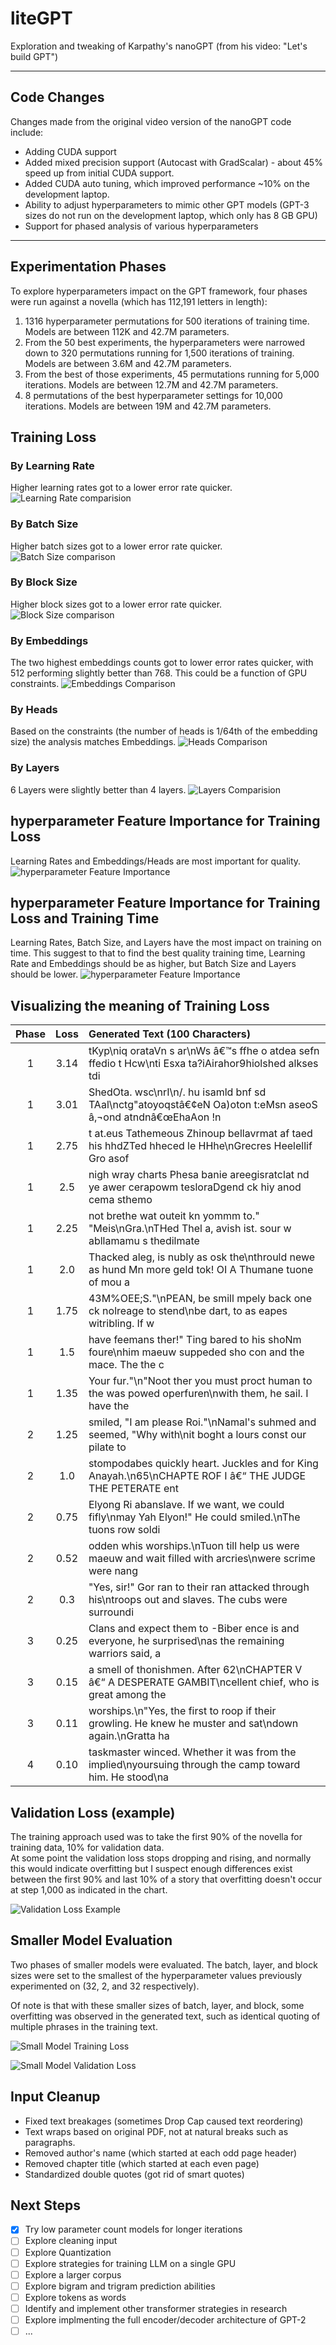 # liteGPT
Exploration and tweaking of Karpathy's nanoGPT (from his video: "Let's build GPT")

---
## Code Changes
Changes made from the original video version of the nanoGPT code include:
* Adding CUDA support
* Added mixed precision support (Autocast with GradScalar) - about 45% speed up from initial CUDA support.
* Added CUDA auto tuning, which improved performance ~10% on the development laptop.
* Ability to adjust hyperparameters to mimic other GPT models (GPT-3 sizes do not run on the development laptop, which only has 8 GB GPU)
* Support for phased analysis of various hyperparameters

---
## Experimentation Phases
To explore hyperparameters impact on the GPT framework, four phases were run against a novella (which has 112,191 letters in length):
1) 1316 hyperparameter permutations for 500 iterations of training time. Models are between 112K and 42.7M parameters. 
2) From the 50 best experiments, the hyperparameters were narrowed down to 320 permutations running for 1,500 iterations of training.  Models are between 3.6M and 42.7M parameters.
3) From the best of those experiments, 45 permutations running for 5,000 iterations.  Models are between 12.7M and 42.7M parameters.
4) 8 permutations of the best hyperparameter settings for 10,000 iterations.  Models are between 19M and 42.7M parameters.

## Training Loss
### By Learning Rate
Higher learning rates got to a lower error rate quicker.
![Learning Rate comparision](charts/training_loss_by_lr.png)
### By Batch Size
Higher batch sizes got to a lower error rate quicker.
![Batch Size comparison](charts/training_loss_by_batch_size.png)
### By Block Size
Higher block sizes got to a lower error rate quicker.
![Block Size comparison](charts/training_loss_by_block_size.png)
### By Embeddings
The two highest embeddings counts got to lower error rates quicker, with 512 performing slightly better than 768.  This could be a function of GPU constraints.
![Embeddings Comparison](charts/training_loss_by_embeddings.png)
### By Heads
Based on the constraints (the number of heads is 1/64th of the embedding size) the analysis matches Embeddings.
![Heads Comparison](charts/training_loss_by_heads.png)
### By Layers
6 Layers were slightly better than 4 layers.
![Layers Comparision](charts/training_loss_by_layers.png)

## hyperparameter Feature Importance for Training Loss
Learning Rates and Embeddings/Heads are most important for quality.
![hyperparameter Feature Importance](charts/consolidated_hyper_parameter_importance.png)

## hyperparameter Feature Importance for Training Loss and Training Time
Learning Rates, Batch Size, and Layers have the most impact on training on time.  This suggest to that to find the best quality training time,
Learning Rate and Embeddings should be as higher, but Batch Size and Layers should be lower.
![hyperparameter Feature Importance](charts/consolidated_hyper_parameter_importance_including_training_time.png)

## Visualizing the meaning of Training Loss
| Phase | Loss | Generated Text (100 Characters)                                                                                   |
| :---: | :---: |:------------------------------------------------------------------------------------------------------------------|
| 1 |  3.14       | tKyp\niq orataVn s ar\nWs â€™s  ffhe o atdea sefn ffedio t Hcw\nti Esxa ta?iAirahor9hiolshed alkses  tdi          
| 1 | 3.01       | ShedOta. wsc\nrI\n/. hu isamld bnf sd TAal\nctg"atoyoqstâ€¢eN Oa)oton t:eMsn aseoS â‚¬ond atndnâ€œEhaAon !n       
| 1 | 2.75       | t at.eus Tathemeous Zhinoup bellavrmat af taed his hhdZTed hheced le HHhe\nGrecres Heelellif Gro asof             |
| 1 | 2.5        | nigh wray charts Phesa banie areegisratclat nd ye awer cerapowm tesloraDgend ck hiy anod cema sthemo              |
| 1 | 2.25       | not brethe wat outeit kn yommm to." "Meis\nGra.\nTHed Thel a, avish ist. sour w abllamamu s thedilmate            |
| 1 | 2.0        | Thacked aleg, is nubly as osk the\nthrould newe as hund Mn more geld tok! OI A Thumane tuone of mou a             |
| 1 | 1.75       | 43M%OEE;S."\nPEAN, be smill mpely back one ck nolreage to stend\nbe dart, to as eapes witribling. If w            |
| 1 | 1.5        | have feemans ther!" Ting bared to his shoNm foure\nhim maeuw suppeded sho con and the mace. The the c             |
| 1 | 1.35       | Your fur."\n"Noot ther you must proct human to the was powed operfuren\nwith them, he sail. I have the            |
| 2 | 1.25       | smiled, "I am please Roi."\nNamal's suhmed and seemed, "Why with\nit boght a lours const our pilate to            |
| 2 | 1.0        | stompodabes quickly heart. Juckles and for King Anayah.\n65\nCHAPTE ROF I â€“ THE JUDGE THE PETERATE ent          |
| 2 | 0.75       | Elyong Ri abanslave. If we want, we could fifly\nmay Yah Elyon!" He could smiled.\nThe tuons row soldi            |
| 2 | 0.52       | odden whis worships.\nTuon till help us were maeuw and wait filled with arcries\nwere scrime were nang            |
| 2 | 0.3        | "Yes, sir!" Gor ran to their ran attacked through his\ntroops out and slaves. The cubs were surroundi             |
| 3 | 0.25       | Clans and expect them to -Biber ence is and everyone, he surprised\nas the remaining warriors said, a             |
| 3 | 0.15 | a smell of thonishmen. After 62\nCHAPTER V â€“ A DESPERATE GAMBIT\ncellent chief, who is great among the          |
| 3 | 0.11 | worships.\n"Yes, the first to roop if their growling. He knew he muster and sat\ndown again.\nGratta ha           |
| 4 | 0.10 | taskmaster winced. Whether it was from the implied\nyoursuing through the camp toward him. He stood\na            |

## Validation Loss (example)
The training approach used was to take the first 90% of the novella for training data, 10% for validation data.  
At some point the validation loss stops dropping and rising, and normally this would indicate overfitting but I suspect
enough differences exist between the first 90% and last 10% of a story that overfitting doesn't occur at step 1,000 as indicated in the chart.

![Validation Loss Example](charts/validation_loss_by_lr.png)

## Smaller Model Evaluation
Two phases of smaller models were evaluated.  The batch, layer, and block sizes were set to the smallest of the hyperparameter values previously experimented on (32, 2, and 32 respectively).

Of note is that with these smaller sizes of batch, layer, and block, some overfitting was observed in the generated text, such as identical quoting of multiple phrases in the training text.

![Small Model Training Loss](charts/training_loss_by_learning_rate_small_phase2.png)

![Small Model Validation Loss](charts/validation_loss_by_learning_rate_small_phase2.png)

## Input Cleanup
* Fixed text breakages (sometimes Drop Cap caused text reordering)
* Text wraps based on original PDF, not at natural breaks such as paragraphs.
* Removed author's name (which started at each odd page header)
* Removed chapter title (which started at each even page)
* Standardized double quotes (got rid of smart quotes)

## Next Steps
- [x] Try low parameter count models for longer iterations
- [ ] Explore cleaning input
- [ ] Explore Quantization
- [ ] Explore strategies for training LLM on a single GPU
- [ ] Explore a larger corpus
- [ ] Explore bigram and trigram prediction abilities
- [ ] Explore tokens as words
- [ ] Identify and implement other transformer strategies in research
- [ ] Explore implmenting the full encoder/decoder architecture of GPT-2
- [ ] ...
